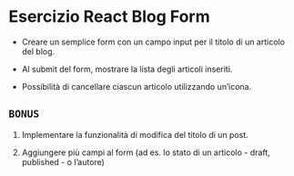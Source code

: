 # Esercizio React Blog Form

- Creare un semplice form con un campo input per il titolo di un articolo del blog.

- Al submit del form, mostrare la lista degli articoli inseriti.

- Possibilità di cancellare ciascun articolo utilizzando un’icona.

## `BONUS`

1.  Implementare la funzionalità di modifica del titolo di un post.

2.  Aggiungere più campi al form (ad es. lo stato di un articolo - draft, published - o l’autore)
